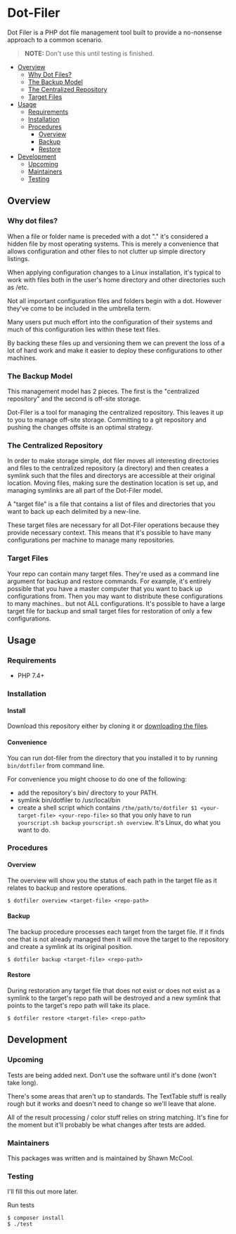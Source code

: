 # Dot-Filer

Dot Filer is a PHP dot file management tool built to provide a no-nonsense approach to a common scenario.

> **NOTE:** Don't use this until testing is finished.

- [Overview](#overview)
    - [Why Dot Files?](#why-dot-files)
    - [The Backup Model](#the-backup-model)
    - [The Centralized Repository](#the-centralized-repository)
    - [Target Files](#target-files)
- [Usage](#usage)
    - [Requirements](#requirements)
    - [Installation](#installation)
    - [Procedures](#procedures)
        - [Overview](#overview-1)
        - [Backup](#backup)
        - [Restore](#restore)
- [Development](#development)
    - [Upcoming](#upcoming)
    - [Maintainers](#maintainers)
    - [Testing](#testing)
    
## Overview

### Why dot files?

When a file or folder name is preceded with a dot "." it's considered a hidden file by most operating systems. This is merely a convenience that allows configuration and other files to not clutter up simple directory listings.

When applying configuration changes to a Linux installation, it's typical to work with files both in the user's home directory and other directories such as /etc.

Not all important configuration files and folders begin with a dot. However they've come to be included in the umbrella term. 

Many users put much effort into the configuration of their systems and much of this configuration lies within these text files.

By backing these files up and versioning them we can prevent the loss of a lot of hard work and make it easier to deploy these configurations to other machines.

### The Backup Model

This management model has 2 pieces. The first is the "centralized repository" and the second is off-site storage.

Dot-Filer is a tool for managing the centralized repository. This leaves it up to you to manage off-site storage. Committing to a git repository and pushing the changes offsite is an optimal strategy.

### The Centralized Repository

In order to make storage simple, dot filer moves all interesting directories and files to the centralized repository (a directory) and then creates a symlink such that the files and directorys are accessible at their original location. Moving files, making sure the destination location is set up, and managing symlinks are all part of the Dot-Filer model.

A "target file" is a file that contains a list of files and directories that you want to back up each delimited by a new-line. 

These target files are necessary for all Dot-Filer operations because they provide necessary context. This means that it's possible to have many configurations per machine to manage many repositories.

### Target Files

Your repo can contain many target files. They're used as a command line argument for backup and restore commands. For example, it's entirely possible that you have a master computer that you want to back up configurations from. Then you may want to distribute these configurations to many machines.. but not ALL configurations. It's possible to have a large target file for backup and small target files for restoration of only a few configurations.

## Usage

### Requirements

- PHP 7.4+

### Installation

#### Install 

Download this repository either by cloning it or [downloading the files](https://github.com/ShawnMcCool/dot-filer/archive/master.zip).

#### Convenience

You can run dot-filer from the directory that you installed it to by running `bin/dotfiler` from command line.

For convenience you might choose to do one of the following:

- add the repository's bin/ directory to your PATH.
- symlink bin/dotfiler to /usr/local/bin
- create a shell script which contains `/the/path/to/dotfiler $1 <your-target-file> <your-repo-file>` so that you only have to run `yourscript.sh backup` `yourscript.sh overview`. It's Linux, do what you want to do. 
 

### Procedures

#### Overview

The overview will show you the status of each path in the target file as it relates to backup and restore operations.

```shell script
$ dotfiler overview <target-file> <repo-path>
```

#### Backup

The backup procedure processes each target from the target file. If it finds one that is not already managed then it will move the target to the repository and create a symlink at its original position.

```shell script
$ dotfiler backup <target-file> <repo-path>
```

#### Restore

During restoration any target file that does not exist or does not exist as a symlink to the target's repo path will be destroyed and a new symlink that points to the target's repo path will take its place.

```shell script
$ dotfiler restore <target-file> <repo-path>
```

## Development

### Upcoming

Tests are being added next. Don't use the software until it's done (won't take long).

There's some areas that aren't up to standards. The TextTable stuff is really rough but it works and doesn't need to change so we'll leave that alone.

All of the result processing / color stuff relies on string matching. It's fine for the moment but it'll probably be what changes after tests are added. 

### Maintainers

This packages was written and is maintained by Shawn McCool.

### Testing
 
I'll fill this out more later.

Run tests

```shell script
$ composer install
$ ./test
```
